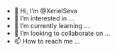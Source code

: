 - 👋 Hi, I’m @XerielSeva
- 👀 I’m interested in ...
- 🌱 I’m currently learning ...
- 💞️ I’m looking to collaborate on ...
- 📫 How to reach me ...

<!---
XerielSeva/XerielSeva is a ✨ special ✨ repository because its `README.md` (this file) appears on your GitHub profile.
You can click the Preview link to take a look at your changes.
--->
